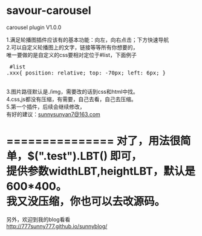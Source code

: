 savour-carousel
===============

carousel plugin V1.0.0

1.满足轮播图插件应该有的基本功能：向左，向右点击；下方快速导航<br/>
2.可以自定义轮播图上的文字，链接等等所有你想要的，<br/>
  唯一要做的是自定义的css要相对定位于#list，下面例子<br/>
    <pre>
      #list .xxx{
        position: relative;
        top: -70px;
        left: 6px;
      }
    </pre>  
3.图片路径默认是./img，需要改的话到css和html中找。<br/>
4.css,js都没有压缩，有需要，自己去看，自己去压缩。<br/>
5.第一个插件，后续会继续修改，<br/>
  有好的建议：sunnysunyan7@163.com <br/>     

===============
对了，用法很简单，$(".test").LBT() 即可，<br/>
提供参数widthLBT,heightLBT，默认是600*400。<br/>
我又没压缩，你也可以去改源码。<br/>
===============
另外，欢迎到我的blog看看<br/>
http://777sunny777.github.io/sunnyblog/

